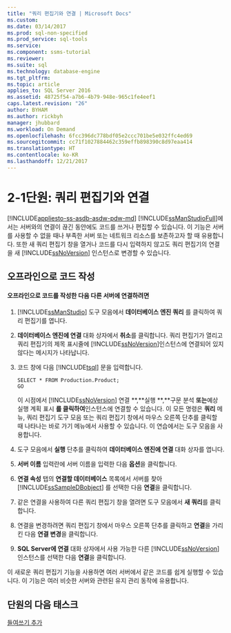 ```yaml
---
title: "쿼리 편집기와 연결 | Microsoft Docs"
ms.custom: 
ms.date: 03/14/2017
ms.prod: sql-non-specified
ms.prod_service: sql-tools
ms.service: 
ms.component: ssms-tutorial
ms.reviewer: 
ms.suite: sql
ms.technology: database-engine
ms.tgt_pltfrm: 
ms.topic: article
applies_to: SQL Server 2016
ms.assetid: 48725f54-a7b6-4b79-948e-965c1fe4eef1
caps.latest.revision: "26"
author: BYHAM
ms.author: rickbyh
manager: jhubbard
ms.workload: On Demand
ms.openlocfilehash: 6fcc396dc778bdf05e2ccc701be5e032ffc4ed69
ms.sourcegitcommit: cc71f1027884462c359effb898390c8d97eaa414
ms.translationtype: HT
ms.contentlocale: ko-KR
ms.lasthandoff: 12/21/2017
---
```

# <a name="lesson-2-1---connecting-with-query-editor"></a>2-1단원: 쿼리 편집기와 연결
[!INCLUDE[appliesto-ss-asdb-asdw-pdw-md](../../includes/appliesto-ss-asdb-asdw-pdw-md.md)]
[!INCLUDE[ssManStudioFull](../../includes/ssmanstudiofull-md.md)]에서는 서버와의 연결이 끊긴 동안에도 코드를 쓰거나 편집할 수 있습니다. 이 기능은 서버를 사용할 수 없을 때나 부족한 서버 또는 네트워크 리소스를 보존하고자 할 때 유용합니다. 또한 새 쿼리 편집기 창을 열거나 코드를 다시 입력하지 않고도 쿼리 편집기의 연결을 새 [!INCLUDE[ssNoVersion](../../includes/ssnoversion-md.md)] 인스턴스로 변경할 수 있습니다.  
  
## <a name="coding-offline"></a>오프라인으로 코드 작성  
  
#### <a name="to-write-code-offline-and-then-connect-to-different-servers"></a>오프라인으로 코드를 작성한 다음 다른 서버에 연결하려면  
  
1.  [!INCLUDE[ssManStudio](../../includes/ssmanstudio-md.md)] 도구 모음에서 **데이터베이스 엔진 쿼리** 를 클릭하여 쿼리 편집기를 엽니다.  
  
2.  **데이터베이스 엔진에 연결** 대화 상자에서 **취소**를 클릭합니다. 쿼리 편집기가 열리고 쿼리 편집기의 제목 표시줄에 [!INCLUDE[ssNoVersion](../../includes/ssnoversion-md.md)]인스턴스에 연결되어 있지 않다는 메시지가 나타납니다.  
  
3.  코드 창에 다음 [!INCLUDE[tsql](../../includes/tsql-md.md)] 문을 입력합니다.  
  
    ```  
    SELECT * FROM Production.Product;  
    GO  
    ```  
  
    이 시점에서 [!INCLUDE[ssNoVersion](../../includes/ssnoversion-md.md)] 연결 **,**실행 **,**구문 분석 **또는**예상 실행 계획 표시 **를 클릭하여**인스턴스에 연결할 수 있습니다. 이 모든 명령은 **쿼리** 메뉴, 쿼리 편집기 도구 모음 또는 쿼리 편집기 창에서 마우스 오른쪽 단추를 클릭할 때 나타나는 바로 가기 메뉴에서 사용할 수 있습니다. 이 연습에서는 도구 모음을 사용합니다.  
  
4.  도구 모음에서 **실행** 단추를 클릭하여 **데이터베이스 엔진에 연결** 대화 상자를 엽니다.  
  
5.  **서버 이름** 입력란에 서버 이름을 입력한 다음 **옵션**을 클릭합니다.  
  
6.  **연결 속성** 탭의 **연결할 데이터베이스** 목록에서 서버를 찾아 [!INCLUDE[ssSampleDBobject](../../includes/sssampledbobject-md.md)] 를 선택한 다음 **연결**을 클릭합니다.  
  
7.  같은 연결을 사용하여 다른 쿼리 편집기 창을 열려면 도구 모음에서 **새 쿼리**를 클릭합니다.  
  
8.  연결을 변경하려면 쿼리 편집기 창에서 마우스 오른쪽 단추를 클릭하고 **연결**을 가리킨 다음 **연결 변경**을 클릭합니다.  
  
9. **SQL Server에 연결** 대화 상자에서 사용 가능한 다른 [!INCLUDE[ssNoVersion](../../includes/ssnoversion-md.md)] 인스턴스를 선택한 다음 **연결**을 클릭합니다.  
  
이 새로운 쿼리 편집기 기능을 사용하면 여러 서버에서 같은 코드를 쉽게 실행할 수 있습니다. 이 기능은 여러 비슷한 서버와 관련된 유지 관리 동작에 유용합니다.  
  
## <a name="next-task-in-lesson"></a>단원의 다음 태스크  
[들여쓰기 추가](../../tools/sql-server-management-studio/lesson-2-2-adding-indentation.md)  
  
  
  
